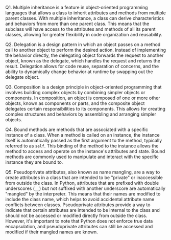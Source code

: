 Q1. Multiple inheritance is a feature in object-oriented programming languages that allows a class to inherit attributes and methods from multiple parent classes. With multiple inheritance, a class can derive characteristics and behaviors from more than one parent class. This means that the subclass will have access to the attributes and methods of all its parent classes, allowing for greater flexibility in code organization and reusability.

Q2. Delegation is a design pattern in which an object passes on a method call to another object to perform the desired action. Instead of implementing the behavior directly, the delegating object forwards the request to another object, known as the delegate, which handles the request and returns the result. Delegation allows for code reuse, separation of concerns, and the ability to dynamically change behavior at runtime by swapping out the delegate object.

Q3. Composition is a design principle in object-oriented programming that involves building complex objects by combining simpler objects or components. In composition, an object is composed of one or more other objects, known as components or parts, and the composite object delegates certain responsibilities to its components. This allows for creating complex structures and behaviors by assembling and arranging simpler objects.

Q4. Bound methods are methods that are associated with a specific instance of a class. When a method is called on an instance, the instance itself is automatically passed as the first argument to the method, typically referred to as `self`. This binding of the method to the instance allows the method to access and operate on the instance's attributes and state. Bound methods are commonly used to manipulate and interact with the specific instance they are bound to.

Q5. Pseudoprivate attributes, also known as name mangling, are a way to create attributes in a class that are intended to be "private" or inaccessible from outside the class. In Python, attributes that are prefixed with double underscores (`__`) but not suffixed with another underscore are automatically "mangled" by the interpreter. This means that their names are modified to include the class name, which helps to avoid accidental attribute name conflicts between classes. Pseudoprivate attributes provide a way to indicate that certain attributes are intended to be internal to the class and should not be accessed or modified directly from outside the class. However, it's important to note that Python does not enforce true data encapsulation, and pseudoprivate attributes can still be accessed and modified if their mangled names are known.